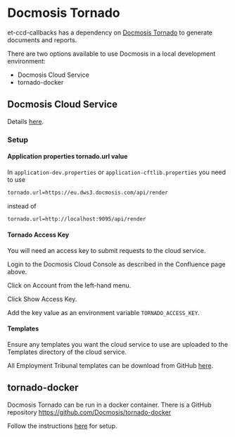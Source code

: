 # Docmosis Tornado

et-ccd-callbacks has a dependency on [Docmosis Tornado](https://www.docmosis.com/products/tornado.html) to generate
documents and reports.

There are two options available to use Docmosis in a local development environment:

* Docmosis Cloud Service
* tornado-docker

## Docmosis Cloud Service

Details [here](https://tools.hmcts.net/confluence/display/DATS/Docmosis+template+generation+and+testing).

### Setup

#### Application properties tornado.url value
In `application-dev.properties` or `application-cftlib.properties` you need to use
```bash
tornado.url=https://eu.dws3.docmosis.com/api/render
```
instead of 
```bash
tornado.url=http://localhost:9095/api/render
```

#### Tornado Access Key
You will need an access key to submit requests to the cloud service.

Login to the Docmosis Cloud Console as described in the Confluence page above.

Click on Account from the left-hand menu.

Click Show Access Key.

Add the key value as an environment variable `TORNADO_ACCESS_KEY`.

#### Templates
Ensure any templates you want the cloud service to use are uploaded to the Templates directory of the cloud service.

All Employment Tribunal templates can be download from GitHub
[here](https://github.com/hmcts/rdo-docmosis/tree/master/Templates/Base).


## tornado-docker

Docmosis Tornado can be run in a docker container. There is a GitHub repository https://github.com/Docmosis/tornado-docker

Follow the instructions [here](https://tools.hmcts.net/confluence/display/DATS/Develop+docmosis+templates+locally)
for setup.
